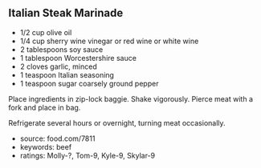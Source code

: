Italian Steak Marinade
----------------------

- 1/2 cup olive oil
- 1/4 cup sherry wine vinegar or red wine or white wine
- 2 tablespoons soy sauce
- 1 tablespoon Worcestershire sauce
- 2 cloves garlic, minced
- 1 teaspoon Italian seasoning
- 1 teaspoon sugar
coarsely ground pepper

Place ingredients in zip-lock baggie.  Shake vigorously.  Pierce meat
with a fork and place in bag.

Refrigerate several hours or overnight, turning meat occasionally.

- source: food.com/7811
- keywords: beef
- ratings: Molly-?, Tom-9, Kyle-9, Skylar-9
